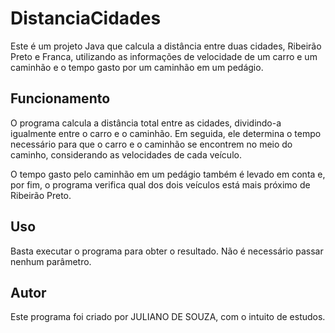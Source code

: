 # DistanciaCidades

Este é um projeto Java que calcula a distância entre duas cidades, Ribeirão Preto e Franca, utilizando as informações de velocidade de um carro e um caminhão e o tempo gasto por um caminhão em um pedágio.

## Funcionamento

O programa calcula a distância total entre as cidades, dividindo-a igualmente entre o carro e o caminhão. 
Em seguida, ele determina o tempo necessário para que o carro e o caminhão se encontrem no meio do caminho, considerando as velocidades de cada veículo.

O tempo gasto pelo caminhão em um pedágio também é levado em conta e, por fim, o programa verifica qual dos dois veículos está mais próximo de Ribeirão Preto.

## Uso

Basta executar o programa para obter o resultado. Não é necessário passar nenhum parâmetro.

## Autor

Este programa foi criado por JULIANO DE SOUZA, com o intuito de estudos.
